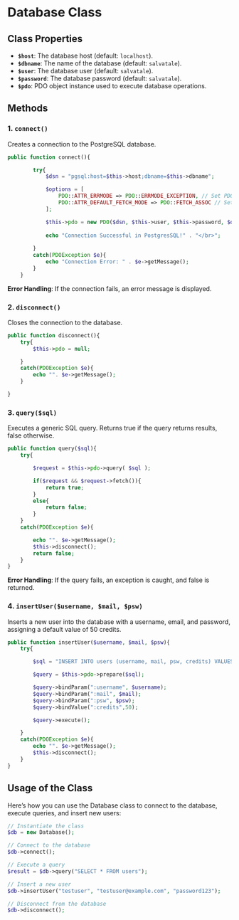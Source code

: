 # Database Class

## Class Properties

- **`$host`**: The database host (default: `localhost`).
- **`$dbname`**: The name of the database (default: `salvatale`).
- **`$user`**: The database user (default: `salvatale`).
- **`$password`**: The database password (default: `salvatale`).
- **`$pdo`**: PDO object instance used to execute database operations.

## Methods

### 1. `connect()`

Creates a connection to the PostgreSQL database.

```php
public function connect(){

        try{
            $dsn = "pgsql:host=$this->host;dbname=$this->dbname";

            $options = [
                PDO::ATTR_ERRMODE => PDO::ERRMODE_EXCEPTION, // Set PDO to manage errors
                PDO::ATTR_DEFAULT_FETCH_MODE => PDO::FETCH_ASSOC // Set default fetch mode
            ];

            $this->pdo = new PDO($dsn, $this->user, $this->password, $options);
            
            echo "Connection Successful in PostgresSQL!" . "</br>";
        
        }
        catch(PDOException $e){
            echo "Connection Error: " . $e->getMessage();
        }    
    }

```

**Error Handling**: If the connection fails, an error message is displayed.

### 2. `disconnect()`

Closes the connection to the database.

```php
public function disconnect(){
    try{
        $this->pdo = null;

    }
    catch(PDOException $e){
        echo "". $e->getMessage();
    }

}
```

### 3. `query($sql)`
Executes a generic SQL query. Returns true if the query returns results, false otherwise.

```php
public function query($sql){
    try{

        $request = $this->pdo->query( $sql );

        if($request && $request->fetch()){
            return true;
        }
        else{
            return false;
        }
    }
    catch(PDOException $e){

        echo "". $e->getMessage();
        $this->disconnect();
        return false;
    }
}
```

**Error Handling**: If the query fails, an exception is caught, and false is returned.

### 4. `insertUser($username, $mail, $psw)`
Inserts a new user into the database with a username, email, and password, assigning a default value of 50 credits.

```php
public function insertUser($username, $mail, $psw){
    try{

        $sql = "INSERT INTO users (username, mail, psw, credits) VALUES (:username, :mail, :psw, :credits)";

        $query = $this->pdo->prepare($sql);

        $query->bindParam(":username", $username);
        $query->bindParam(":mail", $mail);
        $query->bindParam(":psw", $psw);
        $query->bindValue(":credits",50);

        $query->execute();

    }
    catch(PDOException $e){
        echo "". $e->getMessage();
        $this->disconnect();
    }
}
```

## Usage of the Class

Here’s how you can use the Database class to connect to the database, execute queries, and insert new users:

```php
// Instantiate the class
$db = new Database();

// Connect to the database
$db->connect();

// Execute a query
$result = $db->query("SELECT * FROM users");

// Insert a new user
$db->insertUser("testuser", "testuser@example.com", "password123");

// Disconnect from the database
$db->disconnect();
```



